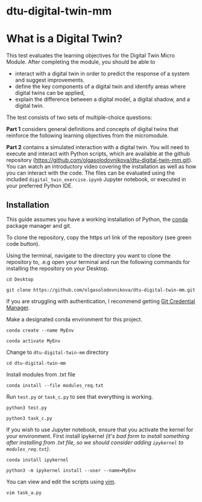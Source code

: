 # dtu-digital-twin-mm

# What is a Digital Twin?

This test evaluates the learning objectives for the Digital Twin Micro Module. After completing the module, you should be able to
- interact with a digital twin in order to predict the response of a system and suggest improvements. 
- define the key components of a digital twin and identify areas where digital twins can be applied,
- explain the difference between a digital model, a digital shadow, and a digital twin.​

The test consists of two sets of multiple-choice questions:

**Part 1** considers general definitions and concepts of digital twins that reinforce the following learning objectives from the micromodule.

**Part 2** contains a simulated interaction with a digital twin. You will need to execute and interact with Python scripts, which are available at the github repository (https://github.com/olgasolodovnikova/dtu-digital-twin-mm.git). You can watch an introductory video covering the installation as well as how you can interact with the code. The files can be evaluated using the included `digital_twin_exercise.ipynb` Jupyter notebook, or executed in your preferred Python IDE. 

## Installation
This guide assumes you have a working installation of Python, the [conda](https://docs.conda.io/en/latest/) package manager and git.

To clone the repository, copy the https url link of the repository (see green code button). 

Using the terminal, navigate to the directory you want to clone the repository to, .e.g open your terminal and run the following commands for installing the repository on your Desktop.

`cd Desktop`

`git clone https://github.com/olgasolodovnikova/dtu-digital-twin-mm.git`

If you are struggling with authentication, I recommend getting [Git Credential Manager](https://github.com/git-ecosystem/git-credential-manager/blob/main/README.md).

Make a designated conda environment for this project.

`conda create --name MyEnv`

`conda activate MyEnv`

Change to `dtu-digital-twin-mm` directory

`cd dtu-digital-twin-mm`

Install modules from .txt file

`conda install --file modules_req.txt`

Run `test.py` or `task_c.py` to see that everything is working. 

`python3 test.py`

`python3 task_c.py`

If you wish to use Jupyter notebook, ensure that you activate the kernel for your environment. First install ipykernel *(it's bad form to install something after installing from .txt file, so we should consider adding `ipykernel` to `modules_req.txt`)*.

`conda install ipykernel`

`python3 -m ipykernel install --user --name=MyEnv`

You can view and edit the scripts using [vim](https://vim.rtorr.com). 

`vim task_a.py`






